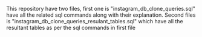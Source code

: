 This repository have two files, first one is "instagram_db_clone_queries.sql" have all the related sql commands along with their explanation.
Second files is "instagram_db_clone_queries_resulant_tables.sql" which have all the resultant tables as per the sql commands in first file
